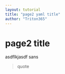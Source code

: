 ```yaml
---
layout: tutorial
title: "page2 yaml title"
author: "Triton365"
---
```

# page2 title

asdflkjasdf
sans

> quote
